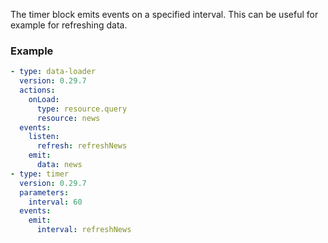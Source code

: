 The timer block emits events on a specified interval. This can be useful for example for refreshing
data.

### Example

```yaml
- type: data-loader
  version: 0.29.7
  actions:
    onLoad:
      type: resource.query
      resource: news
  events:
    listen:
      refresh: refreshNews
    emit:
      data: news
- type: timer
  version: 0.29.7
  parameters:
    interval: 60
  events:
    emit:
      interval: refreshNews
```
